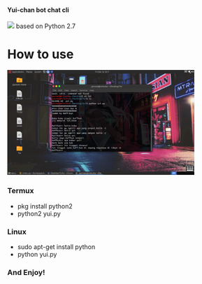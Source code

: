 #### Yui-chan bot chat cli
<img src="https://vignette.wikia.nocookie.net/k-on/images/a/a3/207842_1383781372249_full.png/revision/latest?cb=20141022093958&path-prefix=id" width="198" ></img>
based on Python 2.7
# How to use
<img src="https://github.com/DarkSec72/Yui/blob/master/Screenshot.png" width="428" ></img>
 ### Termux
 - pkg install python2
 - python2 yui.py

 ### Linux
 - sudo apt-get install python
 - python yui.py
 ### And Enjoy!

